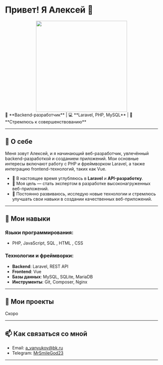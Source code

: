 # Привет! Я Алексей 👋
<div id="header" align="center">
  <img src="https://i.giphy.com/media/v1.Y2lkPTc5MGI3NjExYXE3MjA5cnI1enJoYjR6cjRxZm5sb3Q2N2gyd2tiMXFvb2Rtcms5YSZlcD12MV9pbnRlcm5hbF9naWZfYnlfaWQmY3Q9Zw/JqmupuTVZYaQX5s094/giphy.gif" width="300"/>
</div>
🎯 **Backend-разработчик** | 💻 **Laravel, PHP, MySQL** | 🚀 **Стремлюсь к совершенствованию**

---

## 🚀 О себе

Меня зовут Алексей, и я начинающий веб-разработчик, увлечённый backend-разработкой и созданием приложений. Мои основные интересы включают работу с PHP и фреймворком Laravel, а также интеграцию frontend-технологий, таких как Vue.

- 🌱 В настоящее время углубляюсь в **Laravel** и **API-разработку**.
- 🎯 Моя цель — стать экспертом в разработке высоконагруженных веб-приложений.
- 🔧 Постоянно развиваюсь, исследую новые технологии и стремлюсь улучшать свои навыки в создании качественных веб-приложений.

---

## 🔧 Мои навыки

### Языки программирования:
- PHP, JavaScript, SQL , HTML , CSS

### Технологии и фреймворки:
- **Backend**: Laravel, REST API
- **Frontend**: Vue
- **Базы данных**: MySQL, SQLite, MariaDB
- **Инструменты**: Git, Composer, Nginx

---

## 📂 Мои проекты

Скоро

---

## 📫 Как связаться со мной

- Email: [a_vanyukov@bk.ru](mailto:a_vanyukov@bk.ru)
- Telegram: [MrSmileGod23](https://t.me/MrSmileGod23)

---
